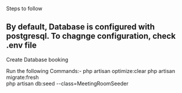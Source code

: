 Steps to follow

By default, Database is configured with postgresql.
To chagnge configuration, check .env file
---------------------------------------------------------------------------------------------------------------------------------------------------------
Create Database booking

Run the following Commands:-
php artisan optimize:clear
php artisan migrate:fresh   
php artisan db:seed --class=MeetingRoomSeeder

